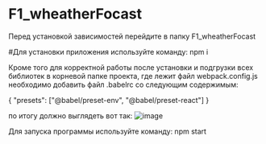 # F1_wheatherFocast
Перед установкой зависимостей перейдите в папку F1_wheatherFocast 

#Для установки приложения используйте команду: 
npm i

Кроме того для корректной работы после установки и подгрузки всех библиотек в корневой папке проекта, где лежит файл
webpack.config.js необходимо добавить файл .babelrc со следующим содержимым:

{
    "presets": ["@babel/preset-env", "@babel/preset-react"]
}

по итогу должно выглядеть вот так:
![image](https://user-images.githubusercontent.com/106066752/221198996-59d9a98a-6cc8-4a66-af20-a0514de72761.png)

Для запуска программы используйте команду:
npm start
